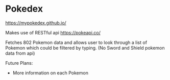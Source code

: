 # Pokedex
https://mypokedex.github.io/

Makes use of RESTful api https://pokeapi.co/

Fetches 802 Pokemon data and allows user to look through a list of Pokemon which could be filtered by typing. (No Sword and Shield pokemon data from api)

Future Plans:

- More information on each Pokemon
